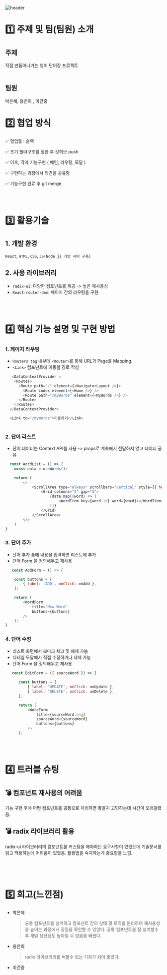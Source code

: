 

![header](https://capsule-render.vercel.app/api?type=waving&color=auto&height=300&section=header&text=My%20VOCA%20&fontSize=90)

# 1️⃣ 주제 및 팀(팀원) 소개

## 주제
직접 만들어나가는 영어 단어장 프로젝트 <br><br>


## 팀원
박은혜, 용은희 , 이건중


# 2️⃣ 협업 방식

✅ 협업툴 : 슬랙

✅ 초기 폴더구조를 정한 후 깃허브 push

✅ 이후, 각자 기능구현 ( 메인, 라우팅, 모달 )

✅ 구현하는 과정에서 의견을 공유함

✅ 기능구현 완료 후 git merge.

<br><br>

# 3️⃣ 활용기술

## 1. 개발 환경
`React`, `HTML`, `CSS`, `JS(Node.js 기반 서버 구축)` <br>




## 2. 사용 라이브러리
- `radix-ui`: 다양한 컴포넌트를 제공 -> 높은 재사용성
- `React-router-dom`:  페이지 간의 라우팅을 구현


<br><br>
# 4️⃣ 핵심 기능 설명 및 구현 방법

### 1. 페이지 라우팅
- `Routers tag` 내부에 `<Router>`를 통해 URL과 Page를 Mapping.
- `<Link>` 컴포넌트에 이동할 경로 작성
```javascript
   <DataContextProvider >
    <Routes>
      <Route path="/" element={<NavigatorLayout />}>
        <Route index element={<Home />} />
        <Route path="/myWords" element={<MyWords />} />
      </Route>
    </Routes>
  </DataContextProvider>

  <Link to="/myWords">이동하기</Link>
    
```
### 2. 단어 리스트
- 단어 데이터는 Context API를 사용 -> props로 계속해서 전달하지 않고 데이터 공유
```javascript
  const WordList = () => {
    const data = useWords();

    return (
        <>
            <ScrollArea type="always" scrollbars="vertical" style={{ height: 500 }}>
                <Grid columns="2" gap="5">
                    {data.map((word) => (
                        <WordItem key={word.id} word={word}></WordItem>
                    ))}
                </Grid>
            </ScrollArea>
        </>
    )
}
```
   
### 3. 단어 추가
- 단어 추가 폼에 내용을 입력하면 리스트에 추가 
- 단어 Form 을 정의해두고 재사용
```javascript
   const AddForm = () => {

    const buttons = [
        { label: 'ADD', onClick: onAdd },
    ];

    return (
        <WordForm
            title="New Word"
            buttons={buttons}
        />
    );
}
```

### 4. 단어 수정
- 리스트 화면에서 북마크 체크 및 해제 가능
- 디테일 모달에서 직접 수정하거나 삭제 가능
- 단어 Form 을 정의해두고 재사용
```javascript
   const EditForm = ({ sourceWord }) => {
  
      const buttons = [
          { label: 'UPDATE', onClick: onUpdate },
          { label: 'DELETE', onClick: onDelete },
      ];

      return (
          <WordForm
              title={sourceWord.eng}
              sourceWord={sourceWord}
              buttons={buttons}
          />
      );
```
<br><br>

# 4️⃣ 트러블 슈팅

## 💣 컴포넌트 재사용의 어려움
기능 구현 후에 어떤 컴포넌트를 공통으로 처리하면 좋을지 고민하는데 시간이 오래걸렸음.


## 💣 radix 라이브러리 활용
 radix-ui 라이브러리의 컴포넌트를 커스텀을 해야하는 요구사항이 있었는데 기술문서를 읽고 적용하는데 어려움이 있었음. 활용법을 숙지하는게 중요함을 느낌.

## 

        
<br><br>

# 5️⃣ 회고(느낀점)

* 박은혜
  > 공통 컴포넌트를 설계하고 컴포넌트 간의 상태 및 로직을 분리하여 재사용성을 높이는 과정에서 장점을 확인할 수 있었다. 공통 컴포넌트를 잘 설계할수록 개발 생산성도 높아질 수 있음을 배웠다.

* 용은희
  > radix 라이브러리를 써볼수 있는 기회가 되어 좋았다.
  
* 이건중
  
  > 
